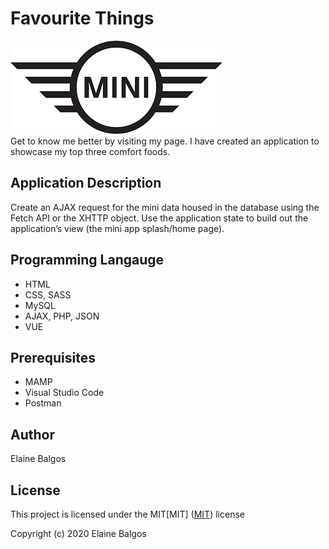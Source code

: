 # Favourite Things

![header image](/img/mcLogo.png "MINI APP")
<br>Get to know me better by visiting my page. I have created an application to showcase my top three comfort foods.

## Application Description

Create an AJAX request for the mini data housed in the database using the Fetch API or the
XHTTP object. Use the application state to build out the application’s view (the mini app
splash/home page).

## Programming Langauge

- HTML
- CSS, SASS
- MySQL
- AJAX, PHP, JSON
- VUE

## Prerequisites

- MAMP
- Visual Studio Code
- Postman

## Author

Elaine Balgos

## License

This project is licensed under the MIT[MIT]
([MIT](https://choosealicense.com/licenses/mit/)) license

Copyright (c) 2020 Elaine Balgos
